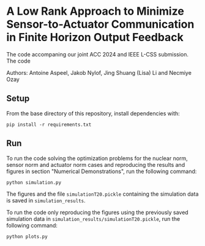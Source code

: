 # A Low Rank Approach to Minimize Sensor-to-Actuator Communication in Finite Horizon Output Feedback

The code accompaning our joint ACC 2024 and IEEE L-CSS submission. The code 

Authors: Antoine Aspeel, Jakob Nylof, Jing Shuang (Lisa) Li and Necmiye Ozay

## Setup
From the base directory of this repository, install dependencies with:
~~~~
pip install -r requirements.txt
~~~~

## Run
To run the code solving the optimization problems for the nuclear norm, sensor norm and actuator norm cases and reproducing the results and figures in section "Numerical Demonstrations", run the following command:
~~~~
python simulation.py
~~~~

The figures and the file `simulationT20.pickle` containing the simulation data is saved in `simulation_results`.

To run the code only reproducing the figures using the previously saved simulation data in `simulation_results/simulationT20.pickle`, run the following command:
~~~~
python plots.py
~~~~

